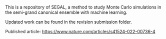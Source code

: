 
This is a repository of SEGAL, a method to study Monte Carlo simulations in the semi-grand canonical ensemble with machine learning.

Updated work can be found in the revision submission folder.

Published article: https://www.nature.com/articles/s41524-022-00736-4


